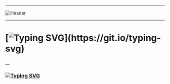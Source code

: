 ___
![Header](https://user-images.githubusercontent.com/116753493/199011494-f7544ecf-a495-4e78-a054-002712971f77.gif)
___
# [![Typing SVG](https://readme-typing-svg.herokuapp.com?color=%2336BCF7&lines=Welcome+to+my+system!)](https://git.io/typing-svg)
__
### [![Typing SVG](https://readme-typing-svg.herokuapp.com?color=%2336BCF7&lines=I'am+is+car+and+Software+Engineer)](https://git.io/typing-svg)

